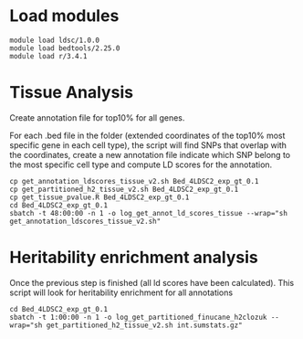 # Load modules

```
module load ldsc/1.0.0 
module load bedtools/2.25.0
module load r/3.4.1
```

# Tissue Analysis

Create annotation file for top10% for all genes.

For each .bed file in the folder (extended coordinates of the top10% most specific gene in each cell type), 
the script will find SNPs that overlap with the coordinates, create a new annotation file indicate which SNP
belong to the most specific cell type and compute LD scores for the annotation.

```
cp get_annotation_ldscores_tissue_v2.sh Bed_4LDSC2_exp_gt_0.1
cp get_partitioned_h2_tissue_v2.sh Bed_4LDSC2_exp_gt_0.1 
cp get_tissue_pvalue.R Bed_4LDSC2_exp_gt_0.1 
cd Bed_4LDSC2_exp_gt_0.1 
sbatch -t 48:00:00 -n 1 -o log_get_annot_ld_scores_tissue --wrap="sh get_annotation_ldscores_tissue_v2.sh"
```

# Heritability enrichment analysis

Once the previous step is finished (all ld scores have been calculated). This script will look for heritability enrichment
for all annotations

```
cd Bed_4LDSC2_exp_gt_0.1
sbatch -t 1:00:00 -n 1 -o log_get_partitioned_finucane_h2clozuk --wrap="sh get_partitioned_h2_tissue_v2.sh int.sumstats.gz"
```